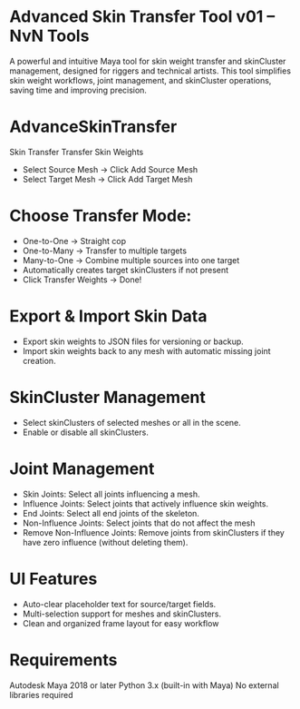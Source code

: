 # Advanced Skin Transfer Tool v01 – NvN Tools
 A powerful and intuitive Maya tool for skin weight transfer and skinCluster management, designed for riggers and technical artists. This tool simplifies skin weight workflows, joint management, and skinCluster operations, saving time and improving precision.

# AdvanceSkinTransfer
 Skin Transfer
 Transfer Skin Weights
- Select Source Mesh → Click Add Source Mesh
- Select Target Mesh → Click Add Target Mesh

# Choose Transfer Mode:
- One-to-One → Straight cop
- One-to-Many → Transfer to multiple targets
- Many-to-One → Combine multiple sources into one target
- Automatically creates target skinClusters if not present
- Click Transfer Weights → Done!

# Export & Import Skin Data
- Export skin weights to JSON files for versioning or backup.
- Import skin weights back to any mesh with automatic missing joint creation.

# SkinCluster Management
- Select skinClusters of selected meshes or all in the scene.
- Enable or disable all skinClusters.

# Joint Management
- Skin Joints: Select all joints influencing a mesh.
- Influence Joints: Select joints that actively influence skin weights.
- End Joints: Select all end joints of the skeleton.
- Non-Influence Joints: Select joints that do not affect the mesh
- Remove Non-Influence Joints: Remove joints from skinClusters if they have zero influence (without deleting them).

# UI Features
- Auto-clear placeholder text for source/target fields.
- Multi-selection support for meshes and skinClusters.
- Clean and organized frame layout for easy workflow

# Requirements
 Autodesk Maya 2018 or later
 Python 3.x (built-in with Maya)
 No external libraries required
